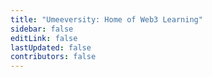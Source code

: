 ```yaml
---
title: "Umeeversity: Home of Web3 Learning"
sidebar: false
editLink: false
lastUpdated: false
contributors: false
---
```


<Home />
